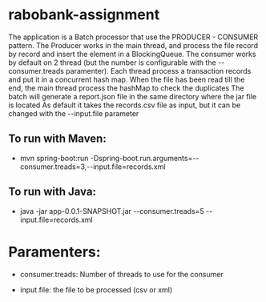 # rabobank-assignment
The application is a Batch processor that use the PRODUCER - CONSUMER pattern.
The Producer works in the main thread, and process the file record by record and insert the element in a BlockingQueue.
The consumer works by default on 2 thread (but the number is configurable with the --consumer.treads paramenter). 
Each thread process a transaction records and put it in a concurrent hash map.
When the file has been read till the end, the main thread process the hashMap to check the duplicates 
The batch will generate a report.json file in the same directory where the jar file is located 
As default it takes the records.csv file as input, but it can be changed with the --input.file parameter

## To run with Maven:
- mvn spring-boot:run -Dspring-boot.run.arguments=--consumer.treads=3,--input.file=records.xml

## To run with Java:
- java -jar app-0.0.1-SNAPSHOT.jar --consumer.treads=5 --input.file=records.xml


# Paramenters: 

- consumer.treads: Number of threads to use for the consumer

- input.file: the file to be processed (csv or xml)


